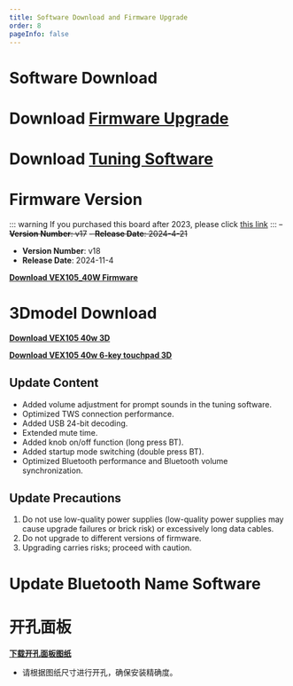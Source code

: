 ```yaml
---
title: Software Download and Firmware Upgrade
order: 8
pageInfo: false
---
```


# Software Download
# Download [Firmware Upgrade](https://likeyou156156.online:9000/lky/tools/MV_Assisant_Tools_2021_V3.0.9T(2023.05.29).exe)
# Download [Tuning Software](https://likeyou156156.online:9000/lky/tools/ACPWorkbench_24bit.exe)

# Firmware Version
::: warning
If you purchased this board after 2023, please click [this link](/firmware/)
:::
~~- **Version Number**: v17~~ 
~~- **Release Date**: 2024-4-21~~
 - **Version Number**: v18
- **Release Date**: 2024-11-4

**[Download VEX105_40W Firmware](https://likeyou156156.online:9000/lky/VEX/VEX105_40W/bin/VEX105_40W-2024-11-8.mva)**

# 3Dmodel Download

**[Download VEX105 40w 3D](https://likeyou156156.online:9000/lky/3D/VEX105_40W.step)**

**[Download VEX105 40w 6-key touchpad 3D](https://likeyou156156.online:9000/lky/3D/EX202_6jcmb.step)**

## Update Content 
- Added volume adjustment for prompt sounds in the tuning software.
- Optimized TWS connection performance.
- Added USB 24-bit decoding.
- Extended mute time.
- Added knob on/off function (long press BT).
- Added startup mode switching (double press BT).
- Optimized Bluetooth performance and Bluetooth volume synchronization.

## Update Precautions
1. Do not use low-quality power supplies (low-quality power supplies may cause upgrade failures or brick risk) or excessively long data cables.
2. Do not upgrade to different versions of firmware.
3. Upgrading carries risks; proceed with caution.

# Update Bluetooth Name Software
# 开孔面板
**[下载开孔面板图纸](/image/按键面板孔距.bak)**
- 请根据图纸尺寸进行开孔，确保安装精确度。